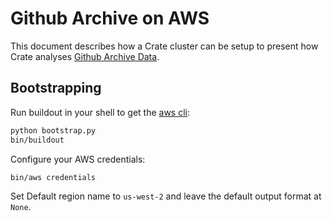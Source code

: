 # Github Archive on AWS
This document describes how a Crate cluster can be setup to present how Crate 
analyses [Github Archive Data](https://www.githubarchive.org/).

## Bootstrapping
Run buildout in your shell to get the [aws cli](https://aws.amazon.com/cli/):

```sh
python bootstrap.py
bin/buildout
```

Configure your AWS credentials:

```sh
bin/aws credentials
```

Set Default region name to ``us-west-2`` and leave the default output format at
``None``.
